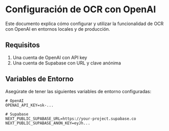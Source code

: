 # Configuración de OCR con OpenAI

Este documento explica cómo configurar y utilizar la funcionalidad de OCR con OpenAI en entornos locales y de producción.

## Requisitos

1. Una cuenta de OpenAI con API key
2. Una cuenta de Supabase con URL y clave anónima

## Variables de Entorno

Asegúrate de tener las siguientes variables de entorno configuradas:

```env
# OpenAI
OPENAI_API_KEY=sk-...

# Supabase
NEXT_PUBLIC_SUPABASE_URL=https://your-project.supabase.co
NEXT_PUBLIC_SUPABASE_ANON_KEY=eyJh...


